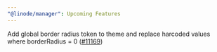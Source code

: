 ```yaml
---
"@linode/manager": Upcoming Features
---
```


Add global border radius token to theme and replace harcoded values where borderRadius = 0 ([#11169](https://github.com/linode/manager/pull/11169))
